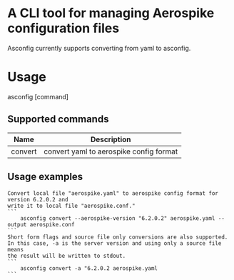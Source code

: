 # A CLI tool for managing Aerospike configuration files

Asconfig currently supports converting from yaml to asconfig.

# Usage

asconfig [command]

## Supported commands

| Name | Description |
| ---- | ----------- |
| convert | convert yaml to aerospike config format |

## Usage examples

    Convert local file "aerospike.yaml" to aerospike config format for version 6.2.0.2 and
    write it to local file "aerospike.conf."
    ```
        asconfig convert --aerospike-version "6.2.0.2" aerospike.yaml --output aerospike.conf
    ```
    Short form flags and source file only conversions are also supported.
    In this case, -a is the server version and using only a source file means
    the result will be written to stdout.
    ```
        asconfig convert -a "6.2.0.2 aerospike.yaml
    ```
